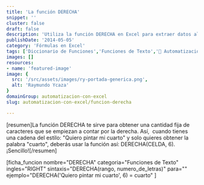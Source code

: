 ```yaml
---
title: 'La función DERECHA'
snippet: ''
cluster: false
draft: false 
description: 'Utiliza la función DERECHA en Excel para extraer datos al final de tus cadenas de texto. Descubre cómo sacarle provecho a esta función de manera práctica.'
publishDate: '2014-05-05'
category: 'Fórmulas en Excel'
tags: ['Diccionario de Funciones','Funciones de Texto','🤖 Automatización con Excel']
images: []
resources: 
- name: 'featured-image'
image: {
  src: '/src/assets/images/ry-portada-generica.png',
  alt: 'Raymundo Ycaza'
}
domainGroup: automatizacion-con-excel
slug: automatizacion-con-excel/funcion-derecha

---
```


\[resumen\]La función DERECHA te sirve para obtener una cantidad fija de caracteres que se empiezan a contar por la derecha. Así,  cuando tienes una cadena del estilo: "Quiero pintar mi cuarto" y solo quieres obtener la palabra "cuarto", deberás usar la función así: DERECHA(CELDA, 6). ¡Sencillo!\[/resumen\]

\[ficha\_funcion nombre="DERECHA" categoria="Funciones de Texto" ingles="RIGHT" sintaxis="DERECHA(rango, numero\_de\_letras)" para="" ejemplo="DERECHA('Quiero pintar mi cuarto', 6) = cuarto" \]
